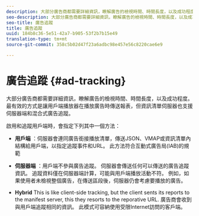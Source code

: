 ```yaml
---
description: 大部分廣告商都需要詳細資訊，瞭解廣告的檢視時間、時間長度，以及成功程度。 最有效的方式是讓用戶端播放器在播放廣告時傳送報表，但資訊清單伺服器也支援伺服器端和混合式廣告追蹤。
seo-description: 大部分廣告商都需要詳細資訊，瞭解廣告的檢視時間、時間長度，以及成功程度。 最有效的方式是讓用戶端播放器在播放廣告時傳送報表，但資訊清單伺服器也支援伺服器端和混合式廣告追蹤。
seo-title: 廣告追蹤
title: 廣告追蹤
uuid: 184b8c36-5e51-42a7-b905-53f2b7b15e49
translation-type: tm+mt
source-git-commit: 358c5b02d47f23a6adbc98e457e56c8220cae6e9

---
```



# 廣告追蹤 {#ad-tracking}

大部分廣告商都需要詳細資訊，瞭解廣告的檢視時間、時間長度，以及成功程度。 最有效的方式是讓用戶端播放器在播放廣告時傳送報表，但資訊清單伺服器也支援伺服器端和混合式廣告追蹤。

啟用和追蹤用戶端時，會指定下列其中一個方法：

* **用戶端** ：伺服器會連同廣告銜接播放清單，傳送JSON、VMAP或資訊清單內結構給用戶端，以指定追蹤事件和URL。 此方法符合互動式廣告局(IAB)的規範

* **伺服器端** ：用戶端不參與廣告追蹤。 伺服器會傳送任何可以傳送的廣告追蹤資訊。 追蹤資料僅在伺服器端計算，可能與用戶端播放活動不符。 例如，如果使用者未檢視整個廣告，在傳送區段後，伺服器仍會考慮要播放的廣告。

* **Hybrid** This is like client-side tracking, but the client sents its reports to the manifest server, this they resorts to the reporative URL. 廣告商會收到與用戶端追蹤相同的資訊。 此模式可容納使用受限Internet訪問的客戶端。